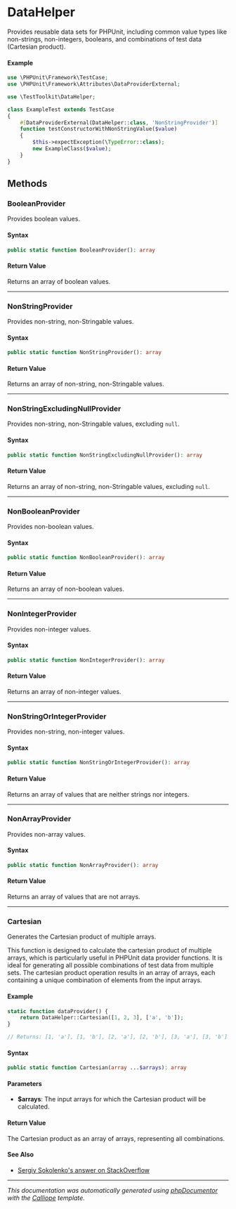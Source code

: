 # DataHelper

Provides reusable data sets for PHPUnit, including common value types like
non-strings, non-integers, booleans, and combinations of test data (Cartesian
product).

#### Example
```php
use \PHPUnit\Framework\TestCase;
use \PHPUnit\Framework\Attributes\DataProviderExternal;

use \TestToolkit\DataHelper;

class ExampleTest extends TestCase
{
    #[DataProviderExternal(DataHelper::class, 'NonStringProvider')]
    function testConstructorWithNonStringValue($value)
    {
        $this->expectException(\TypeError::class);
        new ExampleClass($value);
    }
}
```

## Methods

### BooleanProvider

Provides boolean values.

#### Syntax

```php
public static function BooleanProvider(): array
```

#### Return Value

Returns an array of boolean values.

---

### NonStringProvider

Provides non-string, non-Stringable values.

#### Syntax

```php
public static function NonStringProvider(): array
```

#### Return Value

Returns an array of non-string, non-Stringable values.

---

### NonStringExcludingNullProvider

Provides non-string, non-Stringable values, excluding `null`.

#### Syntax

```php
public static function NonStringExcludingNullProvider(): array
```

#### Return Value

Returns an array of non-string, non-Stringable values, excluding `null`.

---

### NonBooleanProvider

Provides non-boolean values.

#### Syntax

```php
public static function NonBooleanProvider(): array
```

#### Return Value

Returns an array of non-boolean values.

---

### NonIntegerProvider

Provides non-integer values.

#### Syntax

```php
public static function NonIntegerProvider(): array
```

#### Return Value

Returns an array of non-integer values.

---

### NonStringOrIntegerProvider

Provides non-string, non-integer values.

#### Syntax

```php
public static function NonStringOrIntegerProvider(): array
```

#### Return Value

Returns an array of values that are neither strings nor integers.

---

### NonArrayProvider

Provides non-array values.

#### Syntax

```php
public static function NonArrayProvider(): array
```

#### Return Value

Returns an array of values that are not arrays.

---

### Cartesian

Generates the Cartesian product of multiple arrays.

This function is designed to calculate the cartesian product of multiple
arrays, which is particularly useful in PHPUnit data provider functions.
It is ideal for generating all possible combinations of test data from
multiple sets. The cartesian product operation results in an array of
arrays, each containing a unique combination of elements from the input
arrays.

#### Example
```php
static function dataProvider() {
    return DataHelper::Cartesian([1, 2, 3], ['a', 'b']);
}

// Returns: [1, 'a'], [1, 'b'], [2, 'a'], [2, 'b'], [3, 'a'], [3, 'b']
```

#### Syntax

```php
public static function Cartesian(array ...$arrays): array
```

#### Parameters

- **$arrays**: The input arrays for which the Cartesian product will be calculated.

#### Return Value

The Cartesian product as an array of arrays, representing all combinations.

#### See Also

- [Sergiy Sokolenko's answer on StackOverflow](https://stackoverflow.com/a/15973172)

---

*This documentation was automatically generated using [phpDocumentor](http://www.phpdoc.org/) with the [Calliope](https://github.com/DaphneWebFramework/Calliope) template.*
